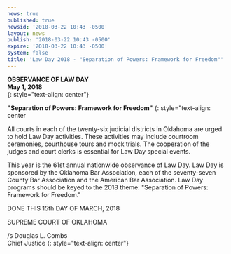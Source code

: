 ```yaml
---
news: true
published: true
newsid: '2018-03-22 10:43 -0500'
layout: news
publish: '2018-03-22 10:43 -0500'
expire: '2018-03-22 10:43 -0500'
system: false
title: 'Law Day 2018 - "Separation of Powers: Framework for Freedom"'
---
```

**OBSERVANCE OF LAW DAY**  
**May 1, 2018**  
{: style="text-align: center"}

**"Separation of Powers: Framework for Freedom"**
{: style="text-align: center

All courts in each of the twenty-six judicial districts in Oklahoma are urged to hold Law Day activities. These activities may include courtroom ceremonies, courthouse tours and mock trials. The cooperation of the judges and court clerks is essential for Law Day special events.

This year is the 61st annual nationwide observance of Law Day. Law Day is sponsored by the Oklahoma Bar Association, each of the seventy-seven County Bar Association and the American Bar Association. Law Day programs should be keyed to the 2018 theme: "Separation of Powers: Framework for Freedom."

DONE THIS 15th DAY OF MARCH, 2018

SUPREME COURT OF OKLAHOMA

/s Douglas L. Combs  
Chief Justice
{: style="text-align: center"}

